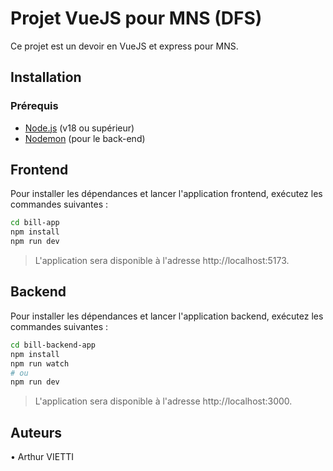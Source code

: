 # Projet VueJS pour MNS (DFS)

Ce projet est un devoir en VueJS et express pour MNS.

## Installation

### Prérequis
- [Node.js](https://nodejs.org/) (v18 ou supérieur)
- [Nodemon](https://www.npmjs.com/package/nodemon) (pour le back-end)

## Frontend

Pour installer les dépendances et lancer l'application frontend, exécutez les commandes suivantes :

```sh
cd bill-app
npm install
npm run dev
```

>L'application sera disponible à l'adresse http://localhost:5173.

## Backend 

Pour installer les dépendances et lancer l'application backend, exécutez les commandes suivantes :

```sh
cd bill-backend-app
npm install
npm run watch
# ou
npm run dev
```

>L'application sera disponible à l'adresse http://localhost:3000.

## Auteurs

• Arthur VIETTI
